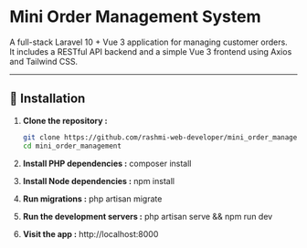 # Mini Order Management System

A full-stack Laravel 10 + Vue 3 application for managing customer orders.  
It includes a RESTful API backend and a simple Vue 3 frontend using Axios and Tailwind CSS.

---

## 🚀 Installation

1. **Clone the repository :**
   ```bash
   git clone https://github.com/rashmi-web-developer/mini_order_management
   cd mini_order_management

2. **Install PHP dependencies :**
    composer install

3. **Install Node dependencies :**
    npm install

4. **Run migrations :**
    php artisan migrate

5. **Run the development servers :**
    php artisan serve &&
    npm run dev

6. **Visit the app :**
    http://localhost:8000